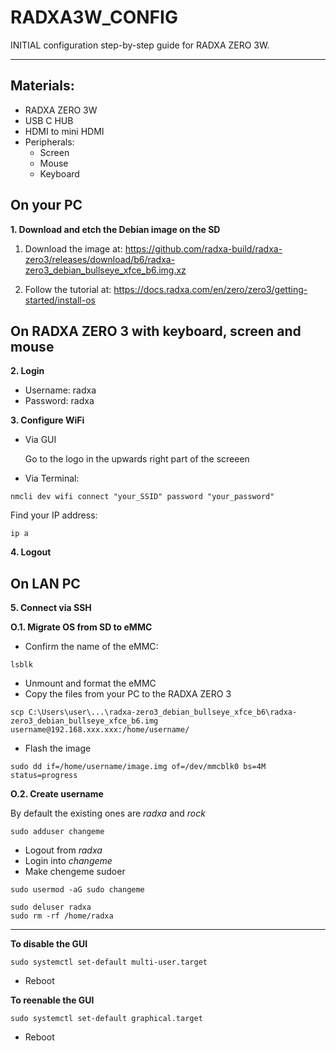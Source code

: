 # RADXA3W_CONFIG

INITIAL configuration step-by-step guide for RADXA ZERO 3W.

------
## Materials:
- RADXA ZERO 3W
- USB C HUB
- HDMI to mini HDMI
- Peripherals:
  - Screen
  - Mouse
  - Keyboard

## On your PC

**1. Download and etch the Debian image on the SD**

1. Download the image at: https://github.com/radxa-build/radxa-zero3/releases/download/b6/radxa-zero3_debian_bullseye_xfce_b6.img.xz

2. Follow the  tutorial at: https://docs.radxa.com/en/zero/zero3/getting-started/install-os

## On RADXA ZERO 3 with keyboard, screen and mouse

**2. Login**
- Username: radxa
- Password: radxa


**3. Configure WiFi**

- Via GUI

  Go to the logo in the upwards right part of the screeen
  
- Via Terminal:

```
nmcli dev wifi connect "your_SSID" password "your_password"
```

Find your IP address:

```
ip a
```

**4. Logout**

## On LAN PC

**5. Connect via SSH**

**O.1. Migrate OS from SD to eMMC**
- Confirm the name of the eMMC:
```
lsblk
```
- Unmount and format the eMMC
- Copy the files from your PC to the RADXA ZERO 3
```
scp C:\Users\user\...\radxa-zero3_debian_bullseye_xfce_b6\radxa-zero3_debian_bullseye_xfce_b6.img username@192.168.xxx.xxx:/home/username/
```
- Flash the image
```
sudo dd if=/home/username/image.img of=/dev/mmcblk0 bs=4M status=progress
```

**O.2. Create username**

By default the existing ones are *radxa* and *rock*
    
```
sudo adduser changeme
```
  - Logout from *radxa*
  - Login into *changeme*
  - Make chengeme sudoer
    
```
sudo usermod -aG sudo changeme
```

```
sudo deluser radxa
sudo rm -rf /home/radxa
```

----------

**To disable the GUI**

```
sudo systemctl set-default multi-user.target
```
- Reboot
  
**To reenable the GUI**

```
sudo systemctl set-default graphical.target
```
- Reboot
